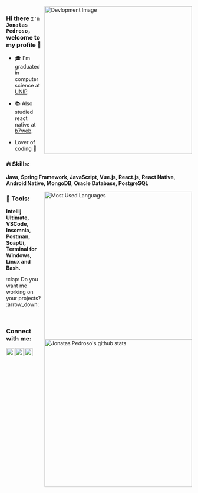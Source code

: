 <img src="https://media3.giphy.com/media/L8K62iTDkzGX6/giphy.gif" min-width="200px" max-width="250px" width="400px" align="right" alt="Devlopment Image">

### Hi there `I'm Jonatas Pedroso,` welcome to my profile 👋

- :mortar_board: I'm graduated in computer science at [UNIP](https://unip.br/presencial).
- :books: Also studied react native at [b7web](https://b7web.com.br).

- Lover of coding :exploding_head:

### :fire: Skills:
<p align="left">
  <strong>Java, Spring Framework, JavaScript, Vue.js, React.js, React Native, Android Native, MongoDB, Oracle Database, PostgreSQL</strong>
</p>
<img align="right" width="400" src="https://github-readme-stats.vercel.app/api/top-langs/?username=JonatasPedroso&layout=compact&theme=algolia" alt="Most Used Languages" />

### :wrench: Tools:
<p align="left">
  <strong>Intellij Ultimate, VSCode, Insomnia, Postman, SoapUi, Terminal for Windows, Linux and Bash.</strong>
</p>

<p align="left">
  :clap: Do you want me working on your projects? :arrow_down:
</p>

<br>
<img align="right" width="400" src="https://github-readme-stats.vercel.app/api?username=JonatasPedroso&show_icons=true&theme=algolia&count_private=true" alt="Jonatas Pedroso's github stats" />

### Connect with me:
[<img align="left" alt="haryel gillet ramalho | LinkedIn" width="22px" src="https://cdn.jsdelivr.net/npm/simple-icons@4.2.0/icons/linkedin.svg" />][linkedin]
[<img align="left" alt="haryel gillet ramalho | Github" width="22px" src="https://cdn.jsdelivr.net/npm/simple-icons@4.2.0/icons/github.svg" />][github]
[<img align="left" alt="haryel gillet ramalho | E-mail" width="22px" src="https://cdn.jsdelivr.net/npm/simple-icons@4.2.0/icons/microsoftoutlook.svg" />][outlook]

<br/><br/>  
<br/><br/>

[linkedin]: https://www.linkedin.com/in/jonatas-pedroso-099953151/
[github]: https://github.com/JonatasPedroso
[outlook]: mailto:jonatasarlindo@hotmail.com

